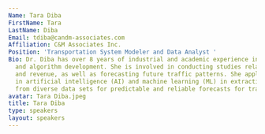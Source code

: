 ```yaml
---
Name: Tara Diba
FirstName: Tara
LastName: Diba
Email: tdiba@candm-associates.com
Affiliation: C&M Associates Inc.
Position: 'Transportation System Modeler and Data Analyst '
Bio: Dr. Diba has over 8 years of industrial and academic experience in data analytics
  and algorithm development. She is involved in conducting studies related to traffic
  and revenue, as well as forecasting future traffic patterns. She applies her knowledge
  in artificial intelligence (AI) and machine learning (ML) in extracting insights
  from diverse data sets for predictable and reliable forecasts for traffic and revenue.
avatar: Tara Diba.jpeg
title: Tara Diba
type: speakers
layout: speakers
---
```

